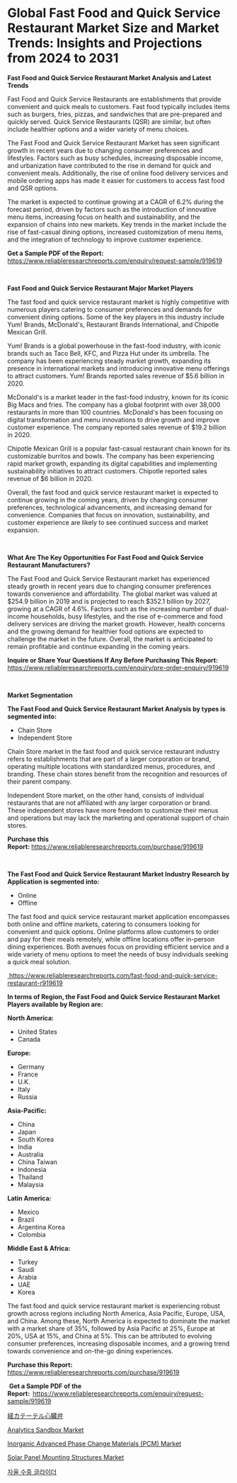 <p><h1>Global Fast Food and Quick Service Restaurant Market Size and Market Trends: Insights and Projections from 2024 to 2031</h1></p><p><strong>Fast Food and Quick Service Restaurant Market Analysis and Latest Trends</strong></p>
<p><p>Fast Food and Quick Service Restaurants are establishments that provide convenient and quick meals to customers. Fast food typically includes items such as burgers, fries, pizzas, and sandwiches that are pre-prepared and quickly served. Quick Service Restaurants (QSR) are similar, but often include healthier options and a wider variety of menu choices.</p><p>The Fast Food and Quick Service Restaurant Market has seen significant growth in recent years due to changing consumer preferences and lifestyles. Factors such as busy schedules, increasing disposable income, and urbanization have contributed to the rise in demand for quick and convenient meals. Additionally, the rise of online food delivery services and mobile ordering apps has made it easier for customers to access fast food and QSR options.</p><p>The market is expected to continue growing at a CAGR of 6.2% during the forecast period, driven by factors such as the introduction of innovative menu items, increasing focus on health and sustainability, and the expansion of chains into new markets. Key trends in the market include the rise of fast-casual dining options, increased customization of menu items, and the integration of technology to improve customer experience.</p></p>
<p><strong>Get a Sample PDF of the Report:&nbsp;</strong> <a href="https://www.reliableresearchreports.com/enquiry/request-sample/919619">https://www.reliableresearchreports.com/enquiry/request-sample/919619</a></p>
<p>&nbsp;</p>
<p><strong>Fast Food and Quick Service Restaurant Major Market Players</strong></p>
<p><p>The fast food and quick service restaurant market is highly competitive with numerous players catering to consumer preferences and demands for convenient dining options. Some of the key players in this industry include Yum! Brands, McDonald's, Restaurant Brands International, and Chipotle Mexican Grill.</p><p>Yum! Brands is a global powerhouse in the fast-food industry, with iconic brands such as Taco Bell, KFC, and Pizza Hut under its umbrella. The company has been experiencing steady market growth, expanding its presence in international markets and introducing innovative menu offerings to attract customers. Yum! Brands reported sales revenue of $5.6 billion in 2020.</p><p>McDonald's is a market leader in the fast-food industry, known for its iconic Big Macs and fries. The company has a global footprint with over 38,000 restaurants in more than 100 countries. McDonald's has been focusing on digital transformation and menu innovations to drive growth and improve customer experience. The company reported sales revenue of $19.2 billion in 2020.</p><p>Chipotle Mexican Grill is a popular fast-casual restaurant chain known for its customizable burritos and bowls. The company has been experiencing rapid market growth, expanding its digital capabilities and implementing sustainability initiatives to attract customers. Chipotle reported sales revenue of $6 billion in 2020.</p><p>Overall, the fast food and quick service restaurant market is expected to continue growing in the coming years, driven by changing consumer preferences, technological advancements, and increasing demand for convenience. Companies that focus on innovation, sustainability, and customer experience are likely to see continued success and market expansion.</p></p>
<p>&nbsp;</p>
<p><strong>What Are The Key Opportunities For Fast Food and Quick Service Restaurant Manufacturers?</strong></p>
<p><p>The Fast Food and Quick Service Restaurant market has experienced steady growth in recent years due to changing consumer preferences towards convenience and affordability. The global market was valued at $254.9 billion in 2019 and is projected to reach $352.1 billion by 2027, growing at a CAGR of 4.6%. Factors such as the increasing number of dual-income households, busy lifestyles, and the rise of e-commerce and food delivery services are driving the market growth. However, health concerns and the growing demand for healthier food options are expected to challenge the market in the future. Overall, the market is anticipated to remain profitable and continue expanding in the coming years.</p></p>
<p><strong>Inquire or Share Your Questions If Any Before Purchasing This Report:</strong> <a href="https://www.reliableresearchreports.com/enquiry/pre-order-enquiry/919619">https://www.reliableresearchreports.com/enquiry/pre-order-enquiry/919619</a></p>
<p>&nbsp;</p>
<p><strong>Market Segmentation</strong></p>
<p><strong>The Fast Food and Quick Service Restaurant Market Analysis by types is segmented into:</strong></p>
<p><ul><li>Chain Store</li><li>Independent Store</li></ul></p>
<p><p>Chain Store market in the fast food and quick service restaurant industry refers to establishments that are part of a larger corporation or brand, operating multiple locations with standardized menus, procedures, and branding. These chain stores benefit from the recognition and resources of their parent company.</p><p>Independent Store market, on the other hand, consists of individual restaurants that are not affiliated with any larger corporation or brand. These independent stores have more freedom to customize their menus and operations but may lack the marketing and operational support of chain stores.</p></p>
<p><strong>Purchase this Report:&nbsp;</strong><a href="https://www.reliableresearchreports.com/purchase/919619">https://www.reliableresearchreports.com/purchase/919619</a></p>
<p>&nbsp;</p>
<p><strong>The Fast Food and Quick Service Restaurant Market Industry Research by Application is segmented into:</strong></p>
<p><ul><li>Online</li><li>Offline</li></ul></p>
<p><p>The fast food and quick service restaurant market application encompasses both online and offline markets, catering to consumers looking for convenient and quick options. Online platforms allow customers to order and pay for their meals remotely, while offline locations offer in-person dining experiences. Both avenues focus on providing efficient service and a wide variety of menu options to meet the needs of busy individuals seeking a quick meal solution.</p></p>
<p><a href="https://www.reliableresearchreports.com/fast-food-and-quick-service-restaurant-r919619">&nbsp;https://www.reliableresearchreports.com/fast-food-and-quick-service-restaurant-r919619</a></p>
<p><strong>In terms of Region, the Fast Food and Quick Service Restaurant Market Players available by Region are:</strong></p>
<p>
    <p> <strong> North America: </strong>
        <ul>
            <li>United States</li>
            <li>Canada</li>
        </ul>
        </p> 
    <p> <strong> Europe: </strong>
        <ul>
            <li>Germany</li>
            <li>France</li>
            <li>U.K.</li>
            <li>Italy</li>
            <li>Russia</li>
        </ul>
        </p> 
    <p> <strong> Asia-Pacific: </strong>
        <ul>
            <li>China</li>
            <li>Japan</li>
            <li>South Korea</li>
            <li>India</li>
            <li>Australia</li>
            <li>China Taiwan</li>
            <li>Indonesia</li>
            <li>Thailand</li>
            <li>Malaysia</li>
        </ul>
        </p> 
    <p> <strong> Latin America: </strong>
        <ul>
            <li>Mexico</li>
            <li>Brazil</li>
            <li>Argentina Korea</li>
            <li>Colombia</li>
        </ul>
        </p> 
    <p> <strong> Middle East & Africa: </strong>
        <ul>
            <li>Turkey</li>
            <li>Saudi</li>
            <li>Arabia</li>
            <li>UAE</li>
            <li>Korea</li>
        </ul>
    </p>
    </p>
<p><p>The fast food and quick service restaurant market is experiencing robust growth across regions including North America, Asia Pacific, Europe, USA, and China. Among these, North America is expected to dominate the market with a market share of 35%, followed by Asia Pacific at 25%, Europe at 20%, USA at 15%, and China at 5%. This can be attributed to evolving consumer preferences, increasing disposable incomes, and a growing trend towards convenience and on-the-go dining experiences.</p></p>
<p><strong>Purchase this Report: </strong><a href="https://www.reliableresearchreports.com/purchase/919619">https://www.reliableresearchreports.com/purchase/919619</a></p>
<p>&nbsp;<strong>Get a Sample PDF of the Report:&nbsp;&nbsp;</strong><a href="https://www.reliableresearchreports.com/enquiry/request-sample/919619">https://www.reliableresearchreports.com/enquiry/request-sample/919619</a></p>
<p><strong></strong></p>
<p><p><a href="https://github.com/jkjreqjscoxx7/Market-Research-Report-List-2/blob/main/709104052590.md">経カテーテル心臓弁</a></p><p><a href="https://github.com/jerrycopelandthomaswsqd8q/Market-Research-Report-List-2/blob/main/analytics-sandbox-market.md">Analytics Sandbox Market</a></p><p><a href="https://issuu.com/reportprime-2/docs/inorganic-advanced-phase-change-materials-pcm-mark">Inorganic Advanced Phase Change Materials (PCM) Market</a></p><p><a href="https://github.com/yoshih12/Market-Research-Report-List-3/blob/main/solar-panel-mounting-structures-market.md">Solar Panel Mounting Structures Market</a></p><p><a href="https://github.com/BrettWeberrt8767765/Market-Research-Report-List-1/blob/main/714860248322.md">자율 수중 글라이더</a></p></p>